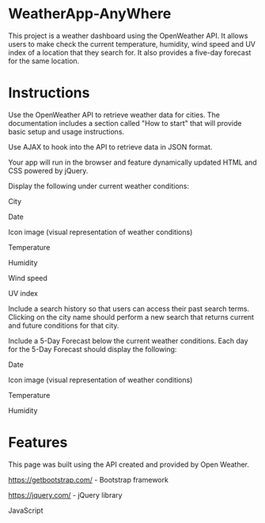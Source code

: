 # WeatherApp-AnyWhere

This project is a weather dashboard using the OpenWeather API.
It allows users to make check the current temperature, humidity, wind speed and UV index of a location that they search for. It also provides a five-day forecast for the same location. 

# Instructions


Use the OpenWeather API to retrieve weather data for cities. The documentation includes a section called "How to start" that will provide basic setup and usage instructions.

Use AJAX to hook into the API to retrieve data in JSON format.

Your app will run in the browser and feature dynamically updated HTML and CSS powered by jQuery.

Display the following under current weather conditions:

City

Date

Icon image (visual representation of weather conditions)

Temperature

Humidity

Wind speed

UV index

Include a search history so that users can access their past search terms. Clicking on the city name should perform a new search that returns current and future conditions for that city.

Include a 5-Day Forecast below the current weather conditions. Each day for the 5-Day Forecast should display the following:

Date

Icon image (visual representation of weather conditions)

Temperature

Humidity


# Features

This page was built using the API created and provided by Open Weather.

https://getbootstrap.com/ - Bootstrap framework 

https://jquery.com/ - jQuery library

JavaScript



